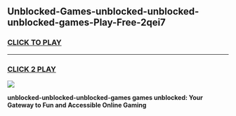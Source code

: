 
## Unblocked-Games-unblocked-unblocked-unblocked-games-Play-Free-2qei7
<h3>
<a href="https://premium76.site?title=unblocked-unblocked-unblocked-games&ref=21A">CLICK TO PLAY</a></h3>
<hr>

<h3>
<a href="https://premium76.site?title=unblocked-unblocked-unblocked-games&ref=21A">CLICK 2 PLAY</a>
  
</h3>

<a href="https://premium76.site?title=unblocked-unblocked-unblocked-games&ref=21A"><img src="https://clearcache.store/games.png"></a>


**unblocked-unblocked-unblocked-games games unblocked: Your Gateway to Fun and Accessible Online Gaming**
